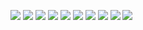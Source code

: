 ![](https://raw.githubusercontent.com/MOMOKO606/Pic-Library/master/KMP01.png)
![](https://raw.githubusercontent.com/MOMOKO606/Pic-Library/master/KMP02.png)
![](https://raw.githubusercontent.com/MOMOKO606/Pic-Library/master/KMP03.png)
![](https://raw.githubusercontent.com/MOMOKO606/Pic-Library/master/KMP04.png)
![](https://raw.githubusercontent.com/MOMOKO606/Pic-Library/master/KMP05.png)
![](https://raw.githubusercontent.com/MOMOKO606/Pic-Library/master/KMP06.png)
![](https://raw.githubusercontent.com/MOMOKO606/Pic-Library/master/KMP07.png)
![](https://raw.githubusercontent.com/MOMOKO606/Pic-Library/master/KMP08.png)
![](https://raw.githubusercontent.com/MOMOKO606/Pic-Library/master/KMP09.png)
![](https://raw.githubusercontent.com/MOMOKO606/Pic-Library/master/KMP10.png)